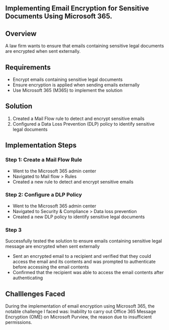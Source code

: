 ## Implementing Email Encryption for Sensitive Documents Using Microsoft 365.

## Overview
A law firm wants to ensure that emails containing sensitive legal documents are encrypted when sent externally.

## Requirements
* Encrypt emails containing sensitive legal documents
* Ensure encryption is applied when sending emails externally
* Use Microsoft 365 (M365) to implement the solution

## Solution
1. Created a Mail Flow rule to detect and encrypt sensitive emails
2. Configured a Data Loss Prevention (DLP) policy to identify sensitive legal documents

## Implementation Steps
### Step 1: Create a Mail Flow Rule
* Went to the Microsoft 365 admin center
* Navigated to Mail flow > Rules
* Created a new rule to detect and encrypt sensitive emails

### Step 2: Configure a DLP Policy
* Went to the Microsoft 365 admin center
* Navigated to Security & Compliance > Data loss prevention
* Created a new DLP policy to identify sensitive legal documents

### Step 3
Successfully tested the solution to ensure emails containing sensitive legal message are encrypted when sent externally
* Sent an encrypted email to a recipient and verified that they could access the email and its contents and was prompted to authenticate before accessing the email contents
* Confirmed that the recipient was able to access the email contents after authenticating

## Challlenges Faced
During the implementation of email encryption using Microsoft 365, the notable challenge I faced was:
Inability to carry out Office 365 Message Encryption (OME) on Microsoft Purview, the reason due to insufficient permissions.
